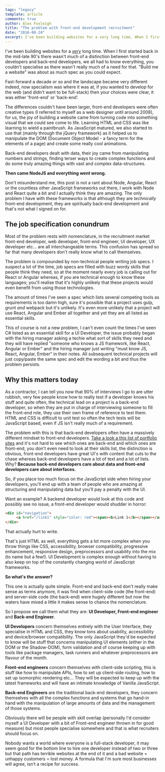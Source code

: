 ```yaml
---
tags: "legacy"
template: article 
comments: true 
author: Alex Foxleigh
title: "The problem with front-end development recruitment"
date: "2016-08-24"
excerpt: I've been building websites for a very long time. When I first started back in the mid-late 90's there wasn't much of a distinction between front-end developers and back-end developers, we all had to know everything, you couldn't specialise as there wasn't really much of a need for that. "Build me a website" was about as much spec as you could expect.
---
```


I've been building websites for a [_very_](http://www.alexward.me.uk/skills) long time. When I first started back in the mid-late 90's there wasn't much of a distinction between front-end developers and back-end developers, we all had to know everything, you couldn't specialise as there wasn't really much of a need for that. "Build me a website" was about as much spec as you could expect.

Fast-forward a decade or so and the landscape became very different indeed, now specialism was where it was at, if you wanted to develop for the web (and didn't want to be full-stack) then your choices were clear, it was either 'front-end' or 'back-end'.

The differences couldn't have been larger, front-end developers were often creative types (I referred to myself as a web designer until around 2008), for us, the joy of building a website came from turning code into something visual that we could see come to life. Learning HTML and CSS was like learning to wield a paintbrush. As JavaScript matured, we also started to use that (mainly through the jQuery framework) as it helped us to manipulate the DOM (Document Object Model - a fancy term for the elements of a page) and create some really cool animations.

Back-end developers dealt with data, their joy came from manipulating numbers and strings, finding terser ways to create complex functions and do some truly amazing things with vast and complex data-structures.

**Then came NodeJS and everything went wrong.**

Don't misunderstand me, this post is not a rant about Node, Angular, React or the countless other JavaScript frameworks out there, I work with Node and React quite a bit and I actually think they are amazing. The only problem I have with these frameworks is that although they are _technically_ front-end development, they are spiritually back-end development and that's not what I signed on for.

## **The job specification conundrum**

Most of the problem rests with nomenclature, in the recruitment market front-end developer, web developer, front-end engineer, UI developer, UX developer etc... are all interchangeable terms. This confusion has spread so far that many developers don't really know what to call themselves.

The problem is compounded by non-technical people writing job specs. I suspect a lot of the time, job specs are filled with buzz wordy skills that people think they need, so at the moment nearly every job is calling out for React or Angular whereas, if you are technical enough to know these languages; you'll realise that it's highly unlikely that these projects would even benefit from using those technologies.

The amount of times I've seen a spec which lists several competing tools as requirements is too damn high, sure it's possible that a project uses gulp, grunt _and_ webpack but it's unlikely. It's even more unlikely that a project will use React, Angular and Ember all together and yet they are all listed as essential skills.

This of course is not a new problem, I can't even count the times I've seen C# listed as an essential skill for a UI Developer, the issue probably began with the hiring manager asking a techie what sort of skills they need and they will have replied "someone who knows a JS framework, like React, Angular or Ember" and the hiring manager just writing "must know JS, React, Angular, Ember" in their notes. All subsequent technical projects will just copy/paste the same spec and edit the wording a bit and thus the problem persists.

## **Why this matters today**

As a contractor, I can tell you now that 90% of interviews I go to are utter rubbish, very few people know how to really test if a developer knows his stuff and quite often, the technical lead on a project is a back-end developer, so when they are put in charge of interviewing someone to fill the front-end role, they use their own frame of reference to test them. HTML and CSS is difficult to unit test so often the tech tests will be JavaScript based, even if JS isn't really much of a requirement.

The problem with this is that back-end developers often have a massively different mindset to front-end developers. [Take a look a this list of portfolio sites](https://github.com/dargaCode/PortfolioExamples) and it's not hard to see which ones are back-end and which ones are front-end, you don't even need to look at their skills list, the distinction is obvious, front-end developers have great UI's with content that cuts to the chase whereas back-end developers have a lot of text and a lot of lists. Why? **Because back-end developers care about data and front-end developers care about interfaces.**

So, if you place too much focus on the JavaScript side when hiring your developers, you'll end up with a team of people who are amazing at structuring and manipulating data but you'll pay a penalty with the UI.

Want an example? A backend developer would look at this code and possibly see no issue, a front-end developer would shudder in horror:

 
```html
<div id="navigation"> 
     <a href="/link1" style="color: red"><span><b>Link 1</b></span></a> | <a href="/link2"><span>Link 2</span></a> | <a href="/link3"><span>Link 3</span></a> | <a href="/link4"><span>Link 4</span></a> <p></p> 
</div>
```
 

That actually hurt to write.

That's just HTML as well, everything gets a lot more complex when you throw things like CSS, accessibility, browser compatibility, progressive enhancement, responsive design, preprocessors and usability into the mix (to name but a few!). UI Development is complex enough without having to also keep on top of the constantly changing world of JavaScript frameworks.

**So what's the answer?**

This one is actually quite simple. Front-end and back-end don't really make sense as terms anymore, it was find when client-side code (the front-end) and server-side code (the back-end) were hugely different but now the waters have mixed a little it makes sense to chance the nomenclature.

So I propose we call them what they are: **UI Developer, Front-end engineer** and **Back-end Engineer.**

**UI Developers** concern themselves entirely with the User Interface, they specialise in HTML and CSS, they know tons about usability, accessibility and device/browser compatibility. The only JavaScript they'd be expected to know will be stuff that concerns manipulating UI elements (either in the DOM or the Shadow-DOM), form validation and of course keeping up with tools like package managers, task runners and whatever preprocessors are flavour of the month.

**Front-end engineers** concern themselves with client-side scripting, this is stuff like how to manipulate APIs, how to set up client-side routing, how to set up isomorphic rendering etc... They will be expected to keep up with the latest frameworks and will have an intimate knowledge of Vanilla JavaScript.

**Back-end Engineers** are the traditional back-end developers, they concern themselves with all the complex functions and systems that go hand-in hand with the manipulation of large amounts of data and the management of those systems.

Obviously there will be people with skill overlap (personally I'd consider myself a UI Developer with a bit of Front-end engineer thrown in for good measure) but most people specialise somewhere and that is what recruiters should focus on.

Nobody wants a world where everyone is a full-stack developer, it may seem good for the bottom line to hire one developer instead of two or three but that path has terrible websites at the end of it and a bad website = unhappy customers = lost money. A formula that I'm sure most businesses will agree, isn't a recipe for success.
